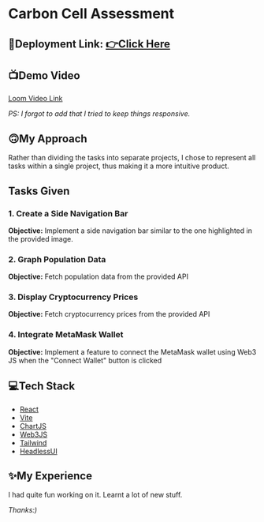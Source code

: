 # Carbon Cell Assessment

## 🚀Deployment Link: [👉Click Here](https://carbon-cell-assessment.vercel.app/)

## 📺Demo Video
[Loom Video Link](https://www.loom.com/share/8fa99a38c20f4b04bab2ebb68f311f24?sid=430b0270-10b1-423e-9c28-44907a2bfa8e)

*PS: I forgot to add that I tried to keep things responsive.*

## 🙃My Approach
Rather than dividing the tasks into separate projects, I chose to represent all tasks within a single project, thus making it a more intuitive product.

## Tasks Given

### 1. Create a Side Navigation Bar
**Objective:** Implement a side navigation bar similar to the one highlighted in the provided image.

### 2. Graph Population Data
**Objective:** Fetch population data from the provided API 

### 3. Display Cryptocurrency Prices
**Objective:** Fetch cryptocurrency prices from the provided API 

### 4. Integrate MetaMask Wallet
**Objective:** Implement a feature to connect the MetaMask wallet using Web3 JS when the "Connect Wallet" button is clicked

## 💻Tech Stack
- [React](https://react.dev/)
- [Vite](https://vitejs.dev/)
- [ChartJS](https://www.chartjs.org/)
- [Web3JS](https://web3js.readthedocs.io/en/v1.2.4/getting-started.html)
- [Tailwind](https://tailwindcss.com/)
- [HeadlessUI](https://headlessui.com/)

## ✨My Experience
I had quite fun working on it. Learnt a lot of new stuff.

*Thanks:)*
